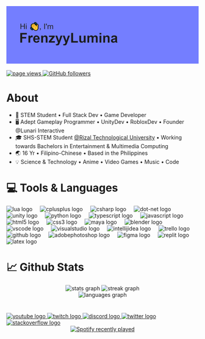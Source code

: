![](/header.png)
<p align="left">
   <a href="https://github.com/FrenzyyLumina/FrenzyyLumina">
    <img src="https://komarev.com/ghpvc/?username=frenzyylumina" alt="page views" />
  </a>
   <a href="https://github.com/FrenzyyLumina?tab=followers">
    <img alt="GitHub followers" src="https://img.shields.io/github/followers/FrenzyyLumina?color=green&logo=github">
  </a>
</p>

# About
* 💼 STEM Student • Full Stack Dev • Game Developer
* 🖥 Adept Gameplay Programmer • UnityDev • RobloxDev • Founder @Lunari Interactive
* 🎓 SHS-STEM Student [@Rizal Technological University](https://en.wikipedia.org/wiki/Rizal_Technological_University) • Working towards Bachelors in Entertainment & Multimedia Computing
* 🌏 16 Yr • Filipino-Chinese • Based in the Philippines
* 💡  Science & Technology • Anime • Video Games • Music • Code

# 💻 Tools & Languages
<div align="left">
  <img src="https://skillicons.dev/icons?i=lua" height="30" alt="lua logo"  />
  <img width="12" />
  <img src="https://skillicons.dev/icons?i=cpp" height="30" alt="cplusplus logo"  />
  <img width="12" />
  <img src="https://skillicons.dev/icons?i=cs" height="30" alt="csharp logo"  />
  <img width="12" />
  <img src="https://skillicons.dev/icons?i=dotnet" height="30" alt="dot-net logo"  />
  <img width="12" />
  <img src="https://skillicons.dev/icons?i=unity" height="30" alt="unity logo"  />
  <img width="12" />
  <img src="https://skillicons.dev/icons?i=py" height="30" alt="python logo"  />
  <img width="12" />
  <img src="https://skillicons.dev/icons?i=ts" height="30" alt="typescript logo"  />
  <img width="12" />
  <img src="https://skillicons.dev/icons?i=js" height="30" alt="javascript logo"  />
  <img width="12" />
  <img src="https://cdn.jsdelivr.net/gh/devicons/devicon/icons/html5/html5-original.svg" height="30" alt="html5 logo"  />
  <img width="12" />
  <img src="https://cdn.jsdelivr.net/gh/devicons/devicon/icons/css3/css3-original.svg" height="30" alt="css3 logo"  />
  <img width="12" />
  <img src="https://cdn.jsdelivr.net/gh/devicons/devicon/icons/maya/maya-original.svg" height="30" alt="maya logo"  />
  <img width="12" />
  <img src="https://skillicons.dev/icons?i=blender" height="30" alt="blender logo"  />
  <img width="12" />
  <img src="https://skillicons.dev/icons?i=vscode" height="30" alt="vscode logo"  />
  <img width="12" />
  <img src="https://skillicons.dev/icons?i=visualstudio" height="30" alt="visualstudio logo"  />
  <img width="12" />
  <img src="https://skillicons.dev/icons?i=idea" height="30" alt="intellijidea logo"  />
  <img width="12" />
  <img src="https://cdn.simpleicons.org/trello/0052CC" height="30" alt="trello logo"  />
  <img width="12" />
  <img src="https://skillicons.dev/icons?i=github" height="30" alt="github logo"  />
  <img width="12" />
  <img src="https://skillicons.dev/icons?i=ps" height="30" alt="adobephotoshop logo"  />
  <img width="12" />
  <img src="https://skillicons.dev/icons?i=figma" height="30" alt="figma logo"  />
  <img width="12" />
  <img src="https://skillicons.dev/icons?i=replit" height="30" alt="replit logo"  />
  <img width="12" />
  <img src="https://skillicons.dev/icons?i=latex" height="30" alt="latex logo"  />
</div>

<div align="left">

</div>



# 📈 Github Stats
<div align="center">
  <img src="https://github-readme-stats.vercel.app/api?username=FrenzyyLumina&hide_title=false&hide_rank=false&show_icons=true&include_all_commits=true&count_private=true&disable_animations=false&theme=tokyonight&locale=en&hide_border=true&order=1&include_all_commits=true&count_private=true" height="150" alt="stats graph"  />
  <img src="https://streak-stats.demolab.com?user=FrenzyyLumina&locale=en&mode=daily&theme=tokyonight&hide_border=true&border_radius=5&order=3" height="150" alt="streak graph"  />
</div>

<div align="center">
  <img src="https://github-readme-stats.vercel.app/api/top-langs?username=FrenzyyLumina&locale=en&hide_title=false&layout=compact&card_width=320&langs_count=8&theme=tokyonight&hide_border=true&order=2&include_all_commits=true&count_private=true&size_weight=0.5&count_weight=0.5&hide=html" height="150" alt="languages graph"  />
</div>

#
<div align="left">
  <a href="https://www.youtube.com/channel/UCxbYiXDYi1c0-6yTHI0n5Og" target="_blank">
    <img src="https://img.shields.io/static/v1?message=Youtube&logo=youtube&label=&color=FF0000&logoColor=white&labelColor=&style=for-the-badge" height="35" alt="youtube logo"  />
  </a>
  <a href="https://www.twitch.tv/frenzyylumina" target="_blank">
    <img src="https://img.shields.io/static/v1?message=Twitch&logo=twitch&label=&color=9146FF&logoColor=white&labelColor=&style=for-the-badge" height="35" alt="twitch logo"  />
  </a>
  <a href="https://discordapp.com/users/378329293811613706" target="_blank">
    <img src="https://img.shields.io/static/v1?message=Discord&logo=discord&label=&color=7289DA&logoColor=white&labelColor=&style=for-the-badge" height="35" alt="discord logo"  />
  </a>
  <a href="https://twitter.com/FrenzyyLumina" target="_blank">
    <img src="https://img.shields.io/static/v1?message=Twitter&logo=twitter&label=&color=1DA1F2&logoColor=white&labelColor=&style=for-the-badge" height="35" alt="twitter logo"  />
  </a>
  <a href="https://stackoverflow.com/users/14489937/frenzyy" target="_blank">
    <img src="https://img.shields.io/static/v1?message=Stackoverflow&logo=stackoverflow&label=&color=FE7A16&logoColor=white&labelColor=&style=for-the-badge" height="35" alt="stackoverflow logo"  />
  </a>
</div>

<div align="center">
  <a href="https://open.spotify.com/user/loyd8ljtyef8pypqgthxurjds">
  <img src = "https://spotify-recently-played-readme.vercel.app/api?user=loyd8ljtyef8pypqgthxurjds&count=3&unique={true|1|on|yes}" alt="Spotify recently played" />
  </a>
</div>
